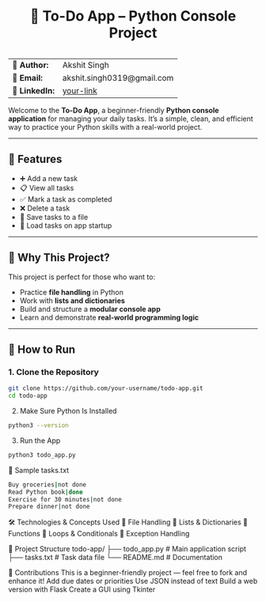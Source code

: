 <h1 align="center">📝 To-Do App – Python Console Project</h1>

<table align="right">
  <tr>
    <td><strong>👤 Author:</strong></td>
    <td>Akshit Singh</td>
  </tr>
  <tr>
    <td><strong>📧 Email:</strong></td>
    <td>akshit.singh0319@gmail.com</td>
  </tr>
  <tr>
    <td><strong>🔗 LinkedIn:</strong></td>
    <td><a href="https://www.linkedin.com/in/akshit-singh-aba4b51a6">your-link</a></td>
  </tr>
</table>

---

Welcome to the **To-Do App**, a beginner-friendly **Python console application** for managing your daily tasks. It’s a simple, clean, and efficient way to practice your Python skills with a real-world project.

---

## 🚀 Features

- ➕ Add a new task  
- 📋 View all tasks  
- ✅ Mark a task as completed  
- ❌ Delete a task  
- 💾 Save tasks to a file  
- 🔁 Load tasks on app startup  

---

## 🎯 Why This Project?

This project is perfect for those who want to:

- Practice **file handling** in Python  
- Work with **lists and dictionaries**  
- Build and structure a **modular console app**  
- Learn and demonstrate **real-world programming logic**

---

## 🧪 How to Run

### 1. Clone the Repository

```bash
git clone https://github.com/your-username/todo-app.git
cd todo-app
```

2. Make Sure Python Is Installed
```bash
python3 --version
```

3. Run the App
```bash
python3 todo_app.py
```

📝 Sample tasks.txt
```bash
Buy groceries|not done
Read Python book|done
Exercise for 30 minutes|not done
Prepare dinner|not done
```

🛠️ Technologies & Concepts Used
    📂 File Handling
    🧠 Lists & Dictionaries
    🧩 Functions
    🔄 Loops & Conditionals
    🚫 Exception Handling

📁 Project Structure
todo-app/
├── todo_app.py       # Main application script
├── tasks.txt         # Task data file
└── README.md         # Documentation

🤝 Contributions
  This is a beginner-friendly project — feel free to fork and enhance it!
  Add due dates or priorities
  Use JSON instead of text
  Build a web version with Flask
  Create a GUI using Tkinter




